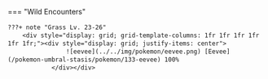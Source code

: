 

=== "Wild Encounters"


	???+ note "Grass Lv. 23-26"
		<div style="display: grid; grid-template-columns: 1fr 1fr 1fr 1fr 1fr 1fr;"><div style="display: grid; justify-items: center">
                    ![eevee](../../img/pokemon/eevee.png) [Eevee](/pokemon-umbral-stasis/pokemon/133-eevee) 100%
                </div></div>



